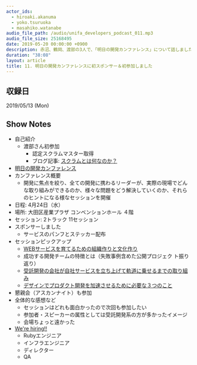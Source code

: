 ```yaml
---
actor_ids:
  - hiroaki.akanuma
  - yoko.tsuruoka
  - masahiko.watanabe
audio_file_path: /audio/unifa_developers_podcast_011.mp3
audio_file_size: 25168495
date: 2019-05-20 00:00:00 +0900
description: 赤沼、鶴岡、渡部の3人で、「明日の開発カンファレンス」について話しました。
duration: "38:08"
layout: article
title: 11. 明日の開発カンファレンスに初スポンサー＆初参加しました
---
```


## 収録日

2019/05/13 (Mon)

## Show Notes

- 自己紹介
  - 渡部さん初参加
    - 認定スクラムマスター取得
    - ブログ記事: [スクラムとは何なのか？](https://tech.unifa-e.com/entry/2019/04/23/104222)
- [明日の開発カンファレンス](http://asucon.alleyoop.jp/)
- カンファレンス概要
  - 開発に焦点を絞り、全ての開発に携わるリーダーが、実際の現場でどんな取り組みができるのか、様々な問題をどう解決していくのか、それらのヒントになる様なセッションを開催
- 日程: 4月24日（水）
- 場所: 大田区産業プラザ コンベンションホール ４階
- セッション: 2トラック 11セッション
- スポンサーしました
  - サービスのパンフとステッカー配布
- セッションピックアップ
  - [WEBサービスを育てるための組織作りと文化作り](https://speakerdeck.com/soudai/proper-problem)
  - 成功する開発チームの特徴とは（失敗事例含めた公開プロジェク ト振り返り）
  - [受託開発の会社が自社サービスを立ち上げて軌道に乗せるまでの取り組み](https://www.slideshare.net/tamukai/ss-141885371)
  - [デザインでプロダクト開発を加速させるために必要な３つのこと](https://docs.google.com/presentation/d/1LPADWugXOK6ZzAivLwyCW8oyetxb6UVfjyEYCN95wEg/edit?usp=sharing)
- 懇親会（アスカンナイト）も参加
- 全体的な感想など
  - セッションはどれも面白かったので次回も参加したい
  - 参加者・スピーカーの属性としては受託開発系の方が多かったイメージ
  - 会場ちょっと遠かった
- [We're hiring!!](https://recruit.jobcan.jp/unifa-e/list)
  - Rubyエンジニア
  - インフラエンジニア
  - ディレクター
  - QA

